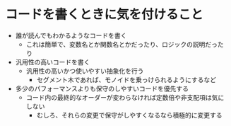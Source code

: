 # コードを書くときに気を付けること



- 誰が読んでもわかるようなコードを書く
  - これは簡単で、変数名とか関数名とかだったり、ロジックの説明だったり
- 汎用性の高いコードを書く
  - 汎用性の高いかつ使いやすい抽象化を行う
    - セグメント木であれば、モノイドを乗っけられるようにするなど
- 多少のパフォーマンスよりも保守のしやすいコードを優先する
  - コード内の最終的なオーダーが変わらなければ定数倍や非支配項は気にしない
    - むしろ、それらの変更で保守がしやすくなるなら積極的に変更する